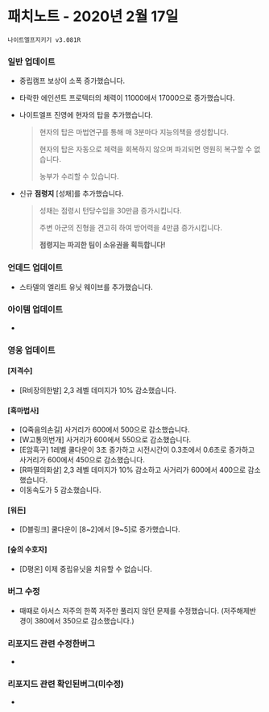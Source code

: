 # 패치노트 - 2020년 2월 17일

```
나이트엘프지키기 v3.081R
```

### 일반 업데이트

- 중립캠프 보상이 소폭 증가했습니다.

- 타락한 에인션트 프로텍터의 체력이 11000에서 17000으로 증가했습니다.

- 나이트엘프 진영에 현자의 탑을 추가했습니다.

  > 현자의 탑은 마법연구를 통해 매 3분마다 지능의책을 생성합니다.
  >
  > 현자의 탑은 자동으로 체력을 회복하지 않으며 파괴되면 영원히 복구할 수 없습니다.
  >
  > 농부가 수리할 수 있습니다.

- 신규 **점령지** [성채]를 추가했습니다.

    > 성채는 점령시 턴당수입을 30만큼 증가시킵니다.
    >
    > 주변 아군의 진형을 견고히 하여 방어력을 4만큼 증가시킵니다.
    >
    > **점령지는 파괴한 팀이 소유권을 획득합니다!**
### 언데드 업데이트

- 스타델의 엘리트 유닛 웨이브를 추가했습니다.

### 아이템 업데이트

- 

### 영웅 업데이트


#### [저격수]
- [R비장의한발] 2,3 레벨 데미지가 10% 감소했습니다.
#### [흑마법사]
- [Q죽음의손길] 사거리가 600에서 500으로 감소했습니다.
- [W고통의번개] 사거리가 600에서 550으로 감소했습니다.
- [E암흑구] 1레벨 쿨다운이 3초 증가하고 시전시간이 0.3초에서 0.6초로 증가하고 사거리가 600에서 450으로 감소했습니다.
- [R파멸의화살] 2,3 레벨 데미지가 10% 감소하고 사거리가 600에서 400으로 감소했습니다.
- 이동속도가 5 감소했습니다.
#### [워든]
- [D블링크] 쿨다운이 [8~2]에서 [9~5]로 증가했습니다.

#### [숲의 수호자]
- [D평온] 이제 중립유닛을 치유할 수 없습니다.

### 버그 수정

- 때때로 아서스 저주의 한쪽 저주만 풀리지 않던 문제를 수정했습니다. (저주해제반경이 380에서 350으로 감소했습니다.)	

### 리포지드 관련 수정한버그 
- 

### 리포지드 관련 확인된버그(미수정)
- 





